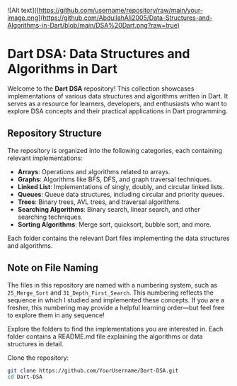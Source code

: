 ![Alt text]([https://github.com/username/repository/raw/main/your-image.png](https://github.com/AbdullahAli2005/Data-Structures-and-Algorithms-in-Dart/blob/main/DSA%20Dart.png?raw=true)


# Dart DSA: Data Structures and Algorithms in Dart  

Welcome to the **Dart DSA** repository! This collection showcases implementations of various data structures and algorithms written in Dart. It serves as a resource for learners, developers, and enthusiasts who want to explore DSA concepts and their practical applications in Dart programming.  

## Repository Structure  

The repository is organized into the following categories, each containing relevant implementations:  

- **Arrays**: Operations and algorithms related to arrays.  
- **Graphs**: Algorithms like BFS, DFS, and graph traversal techniques.  
- **Linked List**: Implementations of singly, doubly, and circular linked lists.  
- **Queues**: Queue data structures, including circular and priority queues.  
- **Trees**: Binary trees, AVL trees, and traversal algorithms.  
- **Searching Algorithms**: Binary search, linear search, and other searching techniques.  
- **Sorting Algorithms**: Merge sort, quicksort, bubble sort, and more.  

Each folder contains the relevant Dart files implementing the data structures and algorithms.  

## Note on File Naming  

The files in this repository are named with a numbering system, such as `25_Merge_Sort` and `31_Depth_First_Search`. This numbering reflects the sequence in which I studied and implemented these concepts. If you are a fresher, this numbering may provide a helpful learning order—but feel free to explore them in any sequence!  

Explore the folders to find the implementations you are interested in. Each folder contains a README.md file explaining the algorithms or data structures in detail.

Clone the repository:  
   ```bash
   git clone https://github.com/YourUsername/Dart-DSA.git
   cd Dart-DSA

   

